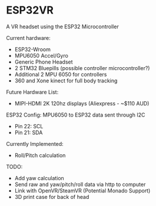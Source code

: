 # ESP32VR
A VR headset using the ESP32 Microcontroller

Current hardware:
- ESP32-Wroom
- MPU6050 Accel/Gyro
- Generic Phone Headset
- 2 STM32 Bluepills (possible controller microcontroller?)
- Additional 2 MPU 6050 for controllers
- 360 and Xone kinect for full body tracking

Future Hardware List:
- MIPI-HDMI 2K 120hz displays (Aliexpress - ~$110 AUD)

ESP32 Config:
MPU6050 to ESP32 data sent through I2C
- Pin 22: SCL
- Pin 21: SDA

Currently Implemented:
- Roll/Pitch calculation

TODO:
- Add yaw calculation
- Send raw and yaw/pitch/roll data via http to computer
- Link with OpenVR/SteamVR (Potential Monado Support)
- 3D print case for back of head

